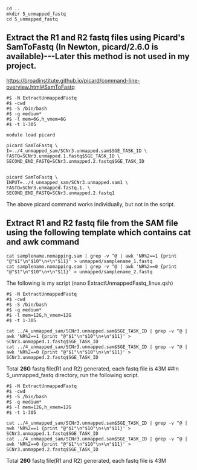 ```
cd ..
mkdir 5_unmapped_fastq
cd 5_unmapped_fastq
```

## Extract the R1 and R2 fastq files using Picard's SamToFastq (In Newton, picard/2.6.0 is available)---Later this method is not used in my project.
https://broadinstitute.github.io/picard/command-line-overview.html#SamToFastq


```
#$ -N ExtractUnmappedFastq
#$ -cwd
#$ -S /bin/bash
#$ -q medium*
#$ -l mem=6G,h_vmem=6G
#$ -t 1-305

module load picard

picard SamToFastq \
I=../4_unmapped_sam/SCNr3.unmapped.sam$SGE_TASK_ID \
FASTQ=SCNr3.unmapped.1.fastq$SGE_TASK_ID \
SECOND_END_FASTQ=SCNr3.unmapped.2.fastq$SGE_TASK_ID


picard SamToFastq \
INPUT=../4_unmapped_sam/SCNr3.unmapped.sam1 \
FASTQ=SCNr3.unmapped.fastq.1. \
SECOND_END_FASTQ=SCNr3.unmapped.2.fastq1
```
The above picard command works individually, but not in the script.
## Extract R1 and R2 fastq file from the SAM file using the following template which contains cat and awk command 
```
cat samplename.nomapping.sam | grep -v ^@ | awk 'NR%2==1 {print "@"$1"\n"$10"\n+\n"$11}' > unmapped/samplename_1.fastq 
cat samplename.nomapping.sam | grep -v ^@ | awk 'NR%2==0 {print "@"$1"\n"$10"\n+\n"$11}' > unmapped/samplename_2.fastq
```

The following is my script (nano ExtractUnmappedFastq_linux.qsh)
```
#$ -N ExtractUnmappedFastq
#$ -cwd
#$ -S /bin/bash
#$ -q medium*
#$ -l mem=12G,h_vmem=12G
#$ -t 1-305

cat ../4_unmapped_sam/SCNr3.unmapped.sam$SGE_TASK_ID | grep -v ^@ | awk 'NR%2==1 {print "@"$1"\n"$10"\n+\n"$11}' > SCNr3.unmapped.1.fastq$SGE_TASK_ID
cat ../4_unmapped_sam/SCNr3.unmapped.sam$SGE_TASK_ID | grep -v ^@ | awk 'NR%2==0 {print "@"$1"\n"$10"\n+\n"$11}' > SCNr3.unmapped.2.fastq$SGE_TASK_ID
```
Total **26G** fastq file(R1 and R2) generated, each fastq file is 43M
##In 5_unmapped_fastq directory, run the following script.
```
#$ -N ExtractUnmappedFastq
#$ -cwd
#$ -S /bin/bash
#$ -q medium*
#$ -l mem=12G,h_vmem=12G
#$ -t 1-305

cat ../4_unmapped_sam/SCNr3.unmapped.sam$SGE_TASK_ID | grep -v ^@ | awk 'NR%2==1 {print "@"$1"\n"$10"\n+\n"$11}' > SCNr3.unmapped.1.fastq$SGE_TASK_ID
cat ../4_unmapped_sam/SCNr3.unmapped.sam$SGE_TASK_ID | grep -v ^@ | awk 'NR%2==0 {print "@"$1"\n"$10"\n+\n"$11}' > SCNr3.unmapped.2.fastq$SGE_TASK_ID
```
Total **26G** fastq file(R1 and R2) generated, each fastq file is 43M
